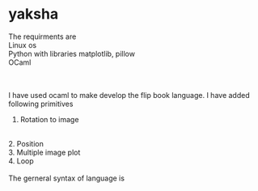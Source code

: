 # yaksha
The requirments are
<br /> Linux os
<br /> Python with libraries matplotlib, pillow
<br /> OCaml

<br /><br />
I have used ocaml to make develop the flip book language. I have added following primitives
<br />
1. Rotation to image
<br />
2. Position
<br />
3. Multiple image plot
<br />
4. Loop
<br />
<br />
The gerneral syntax of language is

